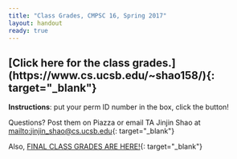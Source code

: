 ```yaml
---
title: "Class Grades, CMPSC 16, Spring 2017"
layout: handout
ready: true
---
```

<h2>
[Click here for the class grades.](https://www.cs.ucsb.edu/~shao158/){: target="_blank"} </h2>
<strong>Instructions</strong>: put your perm ID number in the box, click the button!

Questions? Post them on Piazza or email TA Jinjin Shao at [mailto:jinjin_shao@cs.ucsb.edu](mailto:jinjin_shao@cs.ucsb.edu){: target="_blank"}

Also, [FINAL CLASS GRADES ARE HERE!](https://www.cs.ucsb.edu/~zmatni/cs16s17/CS16S17_Grades.htm){: target="_blank"}
